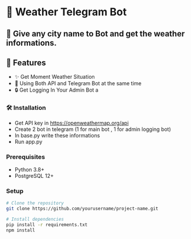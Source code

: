 # 📌 Weather Telegram Bot



## 🤖 Give any city name to Bot and get the weather informations. 

## 🌟 Features

- ✨ Get Moment Weather Situation 
- 🚀 Using Both API and Telegram Bot at the same time 
- 🔒 Get Logging In Your Admin Bot a

### 🛠️ Installation
- Get API key in https://openweathermap.org/api
- Create 2 bot in telegram (1 for main bot , 1 for admin logging bot)
- In base.py write these informations
- Run app.py
  
### Prerequisites
- Python 3.8+
- PostgreSQL 12+

### Setup
```bash
# Clone the repository
git clone https://github.com/yourusername/project-name.git

# Install dependencies
pip install -r requirements.txt
npm install
